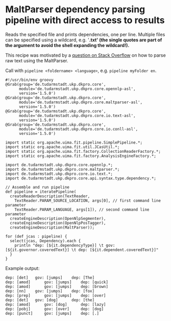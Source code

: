 <h1>MaltParser dependency parsing pipeline with direct access to results</h1>

Reads the specified file and prints dependencies, one per line. Multiple files can be specified using a wildcard, e.g. '**.txt' (the single quotes are part of the argument to avoid the shell expanding the wildcard!).**

This recipe was motivated by a [question on Stack Overflow](http://stackoverflow.com/questions/17392790/parse-raw-text-with-maltparser-in-java) on how to parse raw text using the MaltParser.

Call with `pipeline <foldername> <language>`, e.g. `pipeline myFolder en`.

```
#!/usr/bin/env groovy
@Grab(group='de.tudarmstadt.ukp.dkpro.core', 
      module='de.tudarmstadt.ukp.dkpro.core.opennlp-asl', 
      version='1.5.0')
@Grab(group='de.tudarmstadt.ukp.dkpro.core', 
      module='de.tudarmstadt.ukp.dkpro.core.maltparser-asl', 
      version='1.5.0')
@Grab(group='de.tudarmstadt.ukp.dkpro.core', 
      module='de.tudarmstadt.ukp.dkpro.core.io.text-asl', 
      version='1.5.0')
@Grab(group='de.tudarmstadt.ukp.dkpro.core', 
      module='de.tudarmstadt.ukp.dkpro.core.io.conll-asl', 
      version='1.5.0')

import static org.apache.uima.fit.pipeline.SimplePipeline.*;
import static org.apache.uima.fit.util.JCasUtil.*;
import static org.apache.uima.fit.factory.CollectionReaderFactory.*;
import static org.apache.uima.fit.factory.AnalysisEngineFactory.*;

import de.tudarmstadt.ukp.dkpro.core.opennlp.*;
import de.tudarmstadt.ukp.dkpro.core.maltparser.*;
import de.tudarmstadt.ukp.dkpro.core.io.text.*;
import de.tudarmstadt.ukp.dkpro.core.api.syntax.type.dependency.*;

// Assemble and run pipeline
def pipeline = iteratePipeline(
  createReaderDescription(TextReader,
    TextReader.PARAM_SOURCE_LOCATION, args[0], // first command line parameter
    TextReader.PARAM_LANGUAGE, args[1]), // second command line parameter
  createEngineDescription(OpenNlpSegmenter),
  createEngineDescription(OpenNlpPosTagger),
  createEngineDescription(MaltParser));

for (def jcas : pipeline) {
  select(jcas, Dependency).each { 
    println "dep: [${it.dependencyType}] \t gov: [${it.governor.coveredText}] \t dep: [${it.dependent.coveredText}]" 
  }
}
```

Example output:

```
dep: [det]   gov: [jumps]    dep: [The]
dep: [amod]      gov: [jumps]    dep: [quick]
dep: [amod]      gov: [jumps]    dep: [brown]
dep: [nn]    gov: [jumps]    dep: [fox]
dep: [prep]      gov: [jumps]    dep: [over]
dep: [det]   gov: [dog]      dep: [the]
dep: [amod]      gov: [dog]      dep: [lazy]
dep: [pobj]      gov: [over]     dep: [dog]
dep: [punct]     gov: [jumps]    dep: [.]
```